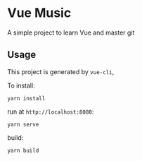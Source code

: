 # Vue Music

A simple project to learn Vue and master git

## Usage

This project is generated by `vue-cli`,

To install:

`yarn install`

run at `http://localhost:8080`:

`yarn serve`

build:

`yarn build`
